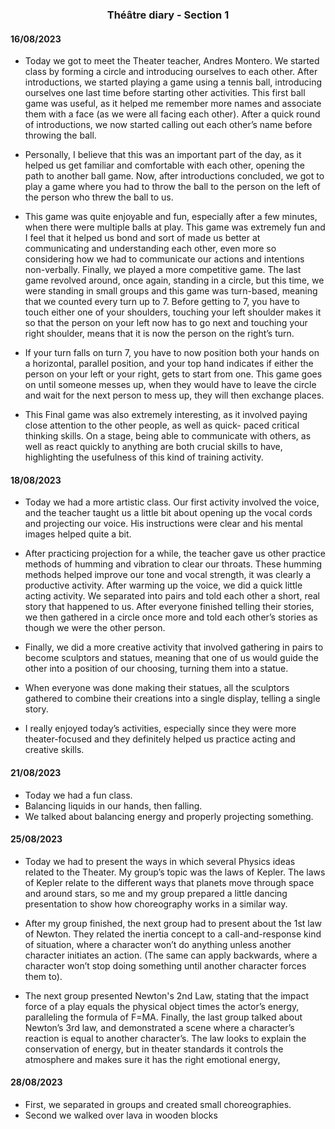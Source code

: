 <h3 align="center"> Théâtre diary - Section 1 </h3>

#### 16/08/2023
- Today we got to meet the Theater teacher, Andres Montero. We started class by forming a circle and introducing ourselves to each other. After introductions, we started playing a game using a tennis ball, introducing ourselves one last time before starting other activities. This first ball game was useful, as it helped me remember more names and associate them with a face (as we were all facing each other). After a quick round of introductions, we now started calling out each other’s name before throwing the ball.

- Personally, I believe that this was an important part of the day, as it helped us get familiar and comfortable with each other, opening the path to another ball game. 
Now, after introductions concluded, we got to play a game where you had to throw the ball to the person on the left of the person who threw the ball to us.

- This game was quite enjoyable and fun, especially after a few minutes, when there were multiple balls at play. This game was extremely fun and I feel that it helped us bond and sort of made us better at communicating and understanding each other, even more so considering how we had to communicate our actions and intentions non-verbally.
Finally, we played a more competitive game. The last game revolved around, once again, standing in a circle, but this time, we were standing in small groups and this game was turn-based, meaning that we counted every turn up to 7. Before getting to 7, you have to touch either one of your shoulders, touching your left shoulder makes it so that the person on your left now has to go next and touching your right shoulder, means that it is now the person on the right’s turn.

- If your turn falls on turn 7, you have to now position both your hands on a horizontal, parallel position, and your top hand indicates if either the person on your left or your right, gets to start from one. This game goes on until someone messes up, when they would have to leave the circle and wait for the next person to mess up, they will then exchange places.

- This Final game was also extremely interesting, as it involved paying close attention to the other people, as well as quick- paced critical thinking skills. On a stage, being able to communicate with others, as well as react quickly to anything are both crucial skills to have, highlighting the usefulness of this kind of training activity.


#### 18/08/2023
- Today we had a more artistic class. Our first activity involved the voice, and the teacher taught us a little bit about opening up the vocal cords and projecting our voice. His instructions were clear and his mental images helped quite a bit. 
	
- After practicing projection for a while, the teacher gave us other practice methods of humming and vibration to clear our throats. These humming methods helped improve our tone and vocal strength, it was clearly a productive activity. 
After warming up the voice, we did a quick little acting activity. We separated into pairs and told each other a short, real story that happened to us. After everyone finished telling their stories, we then gathered in a circle once more and told each other’s stories as though we were the other person.

- Finally, we did a more creative activity that involved gathering in pairs to become sculptors and statues, meaning that one of us would guide the other into a position of our choosing, turning them into a statue.

- When everyone was done making their statues, all the sculptors gathered to combine their creations into a single display, telling a single story.

- I really enjoyed today’s activities, especially since they were more theater-focused and they definitely helped us practice acting and creative skills.


#### 21/08/2023
- Today we had a fun class.
- Balancing liquids in our hands, then falling.
- We talked about balancing energy and properly projecting something.




#### 25/08/2023
- Today we had to present the ways in which several Physics ideas related to the Theater. My group’s topic was the laws of Kepler. The laws of Kepler relate to the different ways that planets move through space and around stars, so me and my group prepared a little dancing presentation to show how choreography works in a similar way.

- After my group finished, the next group had to present about the 1st law of Newton. They related the inertia concept to a call-and-response kind of situation, where a character won’t do anything unless another character initiates an action. (The same can apply backwards, where a character won’t stop doing something until another character forces them to).
	
- The next group presented Newton's 2nd Law, stating that the impact force of a play equals the physical object times the actor’s energy, paralleling the formula of F=MA. Finally, the last group talked about Newton’s 3rd law, and demonstrated a scene where a character’s reaction is equal to another character’s. The law looks to explain the conservation of energy, but in theater standards it controls the atmosphere and makes sure it has the right emotional energy,

#### 28/08/2023
- First, we separated in groups and created small choreographies.
- Second we walked over lava in wooden blocks
